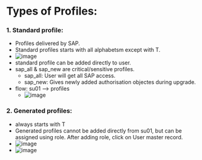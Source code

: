 # Types of Profiles:
### 1. Standard profile: 
  - Profiles delivered by SAP. 
  - Standard profiles starts with all alphabetsm except with T.
  - ![image](https://github.com/user-attachments/assets/bdd0a9e2-f377-4a0c-b59b-e487861f3ec4)
  - standard profile can be added directly to user.
  - sap_all & sap_new are critical/sensitive profiles.
    - sap_all: User will get all SAP access.
    - sap_new: Gives newly added authorisation objectes during upgrade.
  - flow: su01 --> profiles
    - ![image](https://github.com/user-attachments/assets/8969b876-99c5-42f9-bfa9-041274462440)

### 2. Generated profiles: 
  - always starts with T
  - Generated profiles cannot be added directly from su01, but can be assigned using role. After adding role, click on User master record.
  - ![image](https://github.com/user-attachments/assets/8414d2b1-4ba8-4050-8d10-27908859bcd9)
  - ![image](https://github.com/user-attachments/assets/086f5464-43d1-4560-887c-928f7d9d554c)
